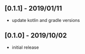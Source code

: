 ## [0.1.1] - 2019/01/11

* update kotlin and gradle versions

## [0.1.0] - 2019/10/02

* initial release
